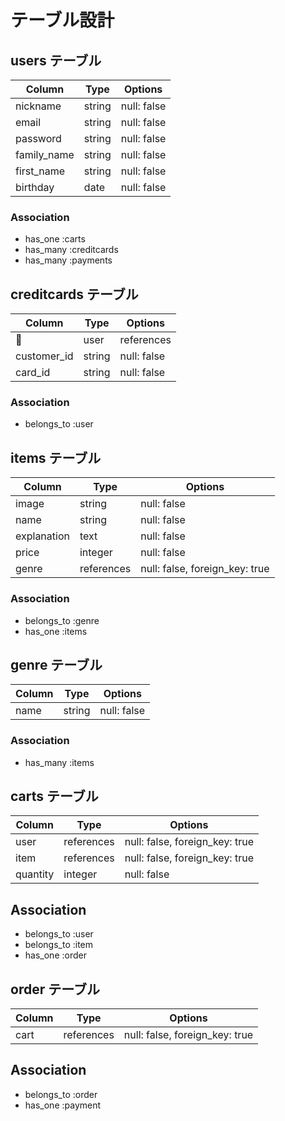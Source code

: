 # テーブル設計


## users テーブル

| Column      | Type     | Options     |
| ---------   | -------- | --------    |
| nickname    | string   | null: false |
| email       | string   | null: false |
| password    | string   | null: false |
| family_name | string   | null: false |
| first_name  | string   | null: false |
| birthday    | date     | null: false |


### Association

- has_one :carts
- has_many :creditcards
- has_many :payments


## creditcards テーブル

| Column      | Type       | Options                        |
| ---------   | --------   | --------                       |
| user        | references | null: false, foreign_key: true |
| customer_id | string     | null: false                    |
| card_id     | string     | null: false                    |


### Association
- belongs_to :user


## items テーブル

| Column      | Type       | Options                        |
| --------    | --------   | ------------                   |
| image       | string     | null: false                    |
| name        | string     | null: false                    |
| explanation | text       | null: false                    |
| price       | integer    | null: false                    |
| genre       | references | null: false, foreign_key: true |


### Association

- belongs_to :genre
- has_one :items


## genre テーブル

| Column      | Type       | Options      |
| --------    | --------   | ------------ |
| name        | string     | null: false  |


### Association
- has_many :items


## carts テーブル

| Column   | Type       | Options                        |
| -------- | --------   | ------------                   |
| user     | references | null: false, foreign_key: true |
| item     | references | null: false, foreign_key: true |
| quantity | integer    | null: false                    |


## Association

- belongs_to :user
- belongs_to :item
- has_one :order


## order テーブル

| Column    | Type       | Options                        |
| --------  | --------   | ------------                   |
| cart      | references | null: false, foreign_key: true |


## Association

- belongs_to :order
- has_one :payment
